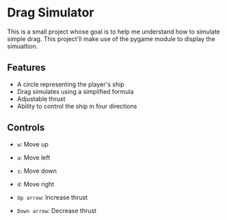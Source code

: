 # Drag Simulator
This is a small project whose goal is to help me understand how to simulate simple drag.
This project'll make use of the pygame module to display the simualtion.

## Features
* A circle representing the player's ship
* Drag simulates using a simplified formula
* Adjustable thrust
* Ability to control the ship in four directions

## Controls

* ``w``: Move up
* ``a``: Move left
* ``s``: Move down
* ``d``: Move right

* ``Up arrow``: Increase thrust
* ``Down arrow``: Decrease thrust